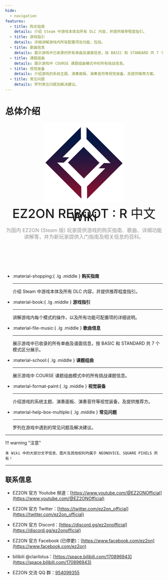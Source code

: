 ```yaml
---
hide:
  - navigation
features:
  - title: 购买指南
    details: 介绍 Steam 中游戏本体及所有 DLC 内容，并提供推荐程度指引。
  - title: 游戏指引
    details: 详细讲解游戏内所有配置项及功能，包括。
  - title: 歌曲信息
    details: 展示游戏中已收录的所有单曲及谱面信息，按 BASIC 和 STANDARD 共 7 个模式区分展示。
  - title: 课题组曲
    details: 展示游戏中 COURSE 课题组曲模式中的所有挑战信息。
  - title: 视觉装备
    details: 介绍游戏的系统主题、演奏面板、演奏音符等视觉装备，及提供推荐方案。
  - title: 常见问题
    details: 罗列常见问题及解决建议。
---
```



# 总体介绍


<style>
#_1{
	font-size: 0.001em;
    line-height: 0;
	color:transparent;
}
.md-content__inner {
    margin: 0px 2.8rem 1.2rem;
    padding-top: .6rem;
}
</style>
<header class="hero" style="text-align: center;">
	<img src="/assets/hero.png" alt="hero" class="hero-logo" style="vertical-align: middle; zoom: 100%">
	<h1 id="main-title" style="font-size: 2.5rem;margin: 1.8rem auto;font-weight: 500;line-height: 0.25;">
		EZ2ON REBOOT : R 中文 Wiki
	</h1>
	<div class="description" style="max-width: 45rem;font-size: 1.0rem;line-height: 1.3;color: #949494;text-align: center;margin:auto">
		为国内 EZ2ON (Steam 版) 玩家提供游戏的购买指南、歌曲、详细功能讲解等，并为新玩家提供入门指南及相关信息的百科。
	</div></header></br></br>
</header>

<div class="grid cards" markdown style="max-width: 1100px;margin: auto;">

-   :material-shopping:{ .lg .middle } __购买指南__
			
	---
			
	介绍 Steam 中游戏本体及所有 DLC 内容，并提供推荐程度指引。
				
-   :material-book:{ .lg .middle } __游戏指引__
			
	---
			
	讲解游戏内每个模式的操作，以及所有功能可配置项的详细说明。
			
			
-   :material-file-music:{ .lg .middle } __歌曲信息__
	
	---
			
	展示游戏中已收录的所有单曲及谱面信息，按 BASIC 和 STANDARD 共 7 个模式区分展示。
				
-   :material-school:{ .lg .middle } __课题组曲__
			
	---
			
	展示游戏中 COURSE 课题组曲模式中的所有挑战课题信息。
			
-   :material-format-paint:{ .lg .middle } __视觉装备__
			
	---
			
	介绍游戏的系统主题、演奏面板、演奏音符等视觉装备，及提供推荐方。	
	
-   :material-help-box-multiple:{ .lg .middle } __常见问题__
			
	---
			
	罗列在游戏中遇到的常见问题及解决建议。	
</div>
			
---

!!! warning "注意"

    本 Wiki 中的大部分文字信息、图片及其他权利均属于 NEONOVICE、SQUARE PIXELS 所有！

---

## 联系信息

- EZ2ON 官方 Youtube 频道：[https://www.youtube.com/@EZ2ONOfficial](https://www.youtube.com/@EZ2ONOfficial)

- EZ2ON 官方 Twitter：[https://twitter.com/ez2on_official](https://twitter.com/ez2on_official)

- EZ2ON 官方 Discord：[https://discord.gg/ez2onofficial](https://discord.gg/ez2onofficial)

- EZ2ON 官方 Facebook (已停更)：[https://www.facebook.com/ez2on](https://www.facebook.com/ez2on)

- bilibili @clarilotus：[https://space.bilibili.com/170896943](https://space.bilibili.com/170896943)
    
- EZ2ON 交流 QQ 群：[954099355](https://jq.qq.com/?_wv=1027&k=9atW8Y9W)
